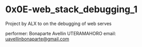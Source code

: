 0x0E-web_stack_debugging_1
==========================

Project by ALX to on the debugging of web serves

performer: Bonaparte Avellin UTERAMAHORO
email: uavellinbonaparte@gmail.com
